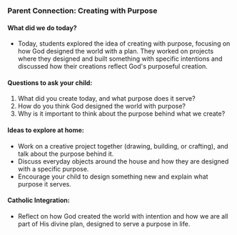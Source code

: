### Parent Connection: Creating with Purpose

#### What did we do today?
- Today, students explored the idea of creating with purpose, focusing on how God designed the world with a plan. They worked on projects where they designed and built something with specific intentions and discussed how their creations reflect God's purposeful creation.

#### Questions to ask your child:
1. What did you create today, and what purpose does it serve?
2. How do you think God designed the world with purpose?
3. Why is it important to think about the purpose behind what we create?

#### Ideas to explore at home:
- Work on a creative project together (drawing, building, or crafting), and talk about the purpose behind it.
- Discuss everyday objects around the house and how they are designed with a specific purpose.
- Encourage your child to design something new and explain what purpose it serves.

#### Catholic Integration:
- Reflect on how God created the world with intention and how we are all part of His divine plan, designed to serve a purpose in life.
